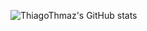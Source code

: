 ![ThiagoThmaz's GitHub stats](https://github-readme-stats.vercel.app/api?username=ThiagoThmaz&theme=shadow_red&icons=true)

